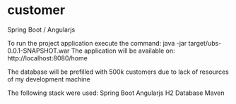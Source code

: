 # customer
Spring Boot / Angularjs


To run the project application execute the command:
java -jar target/ubs-0.0.1-SNAPSHOT.war
The application will be available on: http://localhost:8080/home
 
The database will be prefilled with 500k customers due to lack of resources of my development machine

The following stack were used: 
Spring Boot 
Angularjs
H2 Database
Maven
